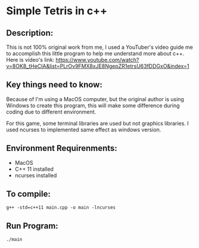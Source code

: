 # Simple Tetris in c++

## Description:
This is not 100% original work from me, I used a YouTuber's video guide me to accomplish this little program to help me understand more about c++.
Here is video's link: https://www.youtube.com/watch?v=8OK8_tHeCIA&list=PLrOv9FMX8xJE8NgepZR1etrsU63fDDGxO&index=1

## Key things need to know:
Because of I'm using a MacOS computer, but the original author is using Windows to create this program, this will make some difference during coding due to different environment.

For this game, some terminal libraries are used but not graphics libraries.
I used ncurses to implemented same effect as windows version.

## Environment Requirenments:
- MacOS
- C++ 11 installed
- ncurses installed

## To compile:
``` g++ -std=c++11 main.cpp -o main -lncurses ```

## Run Program:
``` ./main ```
